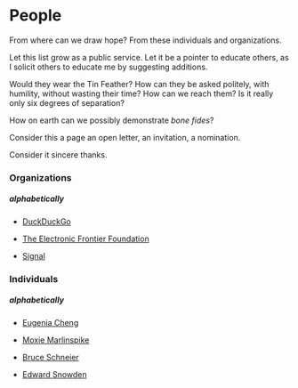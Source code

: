 # People

From where can we draw hope? From these individuals and organizations.

Let this list grow as a public service. Let it be a pointer
to educate others, as I solicit others to educate me by suggesting additions.


Would they wear the Tin Feather?
How can they be asked politely, with humility, without wasting their time?
How can we reach them? Is it really only six degrees of separation?

How on earth can we possibly demonstrate *bone fides*?



Consider this a page an open letter, an invitation, a nomination.

Consider it sincere thanks.


### Organizations
##### alphabetically

* [DuckDuckGo](https://duckduckgo.com/)

* [The Electronic Frontier Foundation](https://www.eff.org/)

* [Signal](https://signal.org)

### Individuals
##### alphabetically

* [Eugenia Cheng](http://eugeniacheng.com/)

* [Moxie Marlinspike](https://moxie.org)

* [Bruce Schneier](https://www.schneier.com/)

* [Edward Snowden](https://www.edwardsnowden.com/)

